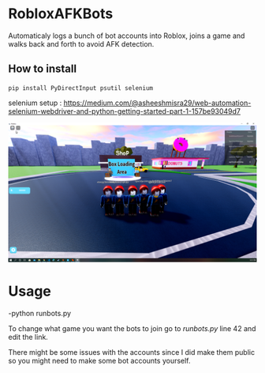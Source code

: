 ﻿# RobloxAFKBots
 Automaticaly logs a bunch of bot accounts into Roblox, joins a game and walks back and forth to avoid AFK detection.
 
 
 
## How to install

```console
pip install PyDirectInput psutil selenium
```

 selenium setup : https://medium.com/@asheeshmisra29/web-automation-selenium-webdriver-and-python-getting-started-part-1-157be93049d7



![GitHub Logo](/img/bots.PNG)




# Usage
-python runbots.py



To change what game you want the bots to join go to *runbots.py* line 42 and edit the link.

There might be some issues with the accounts since I did make them public so you might need to make some bot accounts yourself.



